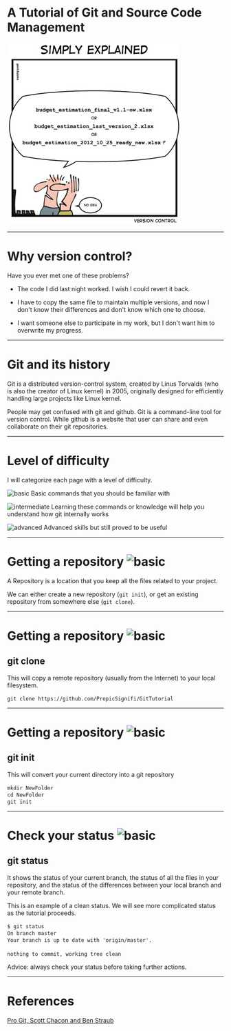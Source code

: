 # A Tutorial of Git and Source Code Management

![version control](images/version-control.jpg)

---

# Why version control?

Have you ever met one of these problems?

- The code I did last night worked. I wish I could revert it back.

- I have to copy the same file to maintain multiple versions, and now I don't know their differences and don't know which one to choose.

- I want someone else to participate in my work, but I don't want him to overwrite my progress.

---

# Git and its history

Git is a distributed version-control system, created by Linus Torvalds (who is also the creator of Linux kernel) in 2005, originally designed for efficiently handling large projects like Linux kernel.

People may get confused with git and github. Git is a command-line tool for version control. While github is a website that user can share and even collaborate on their git repositories.

---

# Level of difficulty

I will categorize each page with a level of difficulty.

![basic](https://img.shields.io/badge/-Basic-brightgreen) Basic commands that you should be familiar with

![intermediate](https://img.shields.io/badge/-Intermediate-blue) Learning these commands or knowledge will help you understand how git internally works

![advanced](https://img.shields.io/badge/-Advanced-red) Advanced skills but still proved to be useful

---

# Getting a repository ![basic](https://img.shields.io/badge/-Basic-brightgreen)

A Repository is a location that you keep all the files related to your project.

We can either create a new repository (`git init`), or get an existing repository from somewhere else (`git clone`).

---

# Getting a repository ![basic](https://img.shields.io/badge/-Basic-brightgreen)

## git clone

This will copy a remote repository (usually from the Internet) to your local filesystem.

```
git clone https://github.com/PropicSignifi/GitTutorial
```

---

# Getting a repository ![basic](https://img.shields.io/badge/-Basic-brightgreen)

## git init

This will convert your current directory into a git repository

```
mkdir NewFolder
cd NewFolder
git init
```

---

# Check your status ![basic](https://img.shields.io/badge/-Basic-brightgreen)

## git status

It shows the status of your current branch, the status of all the files in
your repository, and the status of the differences between your local branch
and your remote branch.

This is an example of a clean status. We will see more complicated status as
the tutorial proceeds.

```
$ git status
On branch master
Your branch is up to date with 'origin/master'.

nothing to commit, working tree clean
```

Advice: always check your status before taking further actions.

---

# References

[Pro Git, Scott Chacon and Ben Straub](https://git-scm.com/book/en/v2)
